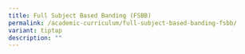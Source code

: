 ```yaml
---
title: Full Subject Based Banding (FSBB)
permalink: /academic-curriculum/full-subject-based-banding-fsbb/
variant: tiptap
description: ""
---
```

